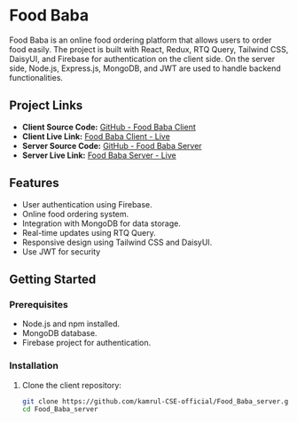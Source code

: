 # Food Baba

Food Baba is an online food ordering platform that allows users to order food easily. The project is built with React, Redux, RTQ Query, Tailwind CSS, DaisyUI, and Firebase for authentication on the client side. On the server side, Node.js, Express.js, MongoDB, and JWT are used to handle backend functionalities.

## Project Links

- **Client Source Code:** [GitHub - Food Baba Client](https://github.com/kamrul-CSE-official/food_baba_client)
- **Client Live Link:** [Food Baba Client - Live](https://food-baba-client.vercel.app/)
- **Server Source Code:** [GitHub - Food Baba Server](https://github.com/kamrul-CSE-official/Food_Baba_server)
- **Server Live Link:** [Food Baba Server - Live](https://food-baba-server.vercel.app/)

## Features

- User authentication using Firebase.
- Online food ordering system.
- Integration with MongoDB for data storage.
- Real-time updates using RTQ Query.
- Responsive design using Tailwind CSS and DaisyUI.
- Use JWT for security 

## Getting Started

### Prerequisites

- Node.js and npm installed.
- MongoDB database.
- Firebase project for authentication.

### Installation

1. Clone the client repository:

   ```bash
   git clone https://github.com/kamrul-CSE-official/Food_Baba_server.git
   cd Food_Baba_server
